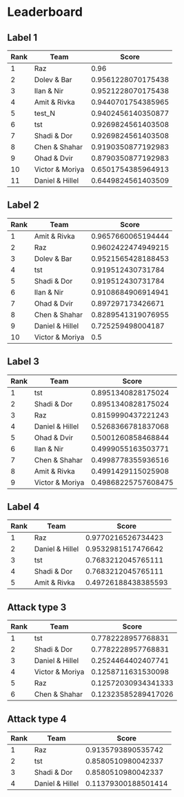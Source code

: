 # Leaderboard

## Label 1
| Rank | Team | Score |
|---|---|---|
|1|Raz|0.96|
|2|Dolev & Bar|0.9561228070175438|
|3|Ilan & Nir|0.9521228070175438|
|4|Amit & Rivka|0.9440701754385965|
|5|test_N|0.9402456140350877|
|6|tst|0.9269824561403508|
|7|Shadi & Dor|0.9269824561403508|
|8|Chen & Shahar|0.9190350877192983|
|9|Ohad & Dvir|0.8790350877192983|
|10|Victor & Moriya|0.6501754385964913|
|11|Daniel & Hillel|0.6449824561403509|


## Label 2
| Rank | Team | Score |
|---|---|---|
|1|Amit & Rivka|0.9657660065194444|
|2|Raz|0.9602422474949215|
|3|Dolev & Bar|0.9521565428188453|
|4|tst|0.919512430731784|
|5|Shadi & Dor|0.919512430731784|
|6|Ilan & Nir|0.9108684906914941|
|7|Ohad & Dvir|0.897297173426671|
|8|Chen & Shahar|0.8289541319076955|
|9|Daniel & Hillel|0.725259498004187|
|10|Victor & Moriya|0.5|


## Label 3
| Rank | Team | Score |
|---|---|---|
|1|tst|0.8951340828175024|
|2|Shadi & Dor|0.8951340828175024|
|3|Raz|0.8159990437221243|
|4|Daniel & Hillel|0.5268366781837068|
|5|Ohad & Dvir|0.5001260858468844|
|6|Ilan & Nir|0.4999055163503771|
|7|Chen & Shahar|0.4998778355936516|
|8|Amit & Rivka|0.4991429115025908|
|9|Victor & Moriya|0.49868225757608475|


## Label 4
| Rank | Team | Score |
|---|---|---|
|1|Raz|0.9770216526734423|
|2|Daniel & Hillel|0.9532981517476642|
|3|tst|0.7683212045765111|
|4|Shadi & Dor|0.7683212045765111|
|5|Amit & Rivka|0.49726188438385593|


## Attack type 3
| Rank | Team | Score |
|---|---|---|
|1|tst|0.7782228957768831|
|2|Shadi & Dor|0.7782228957768831|
|3|Daniel & Hillel|0.2524464402407741|
|4|Victor & Moriya|0.1258711631530098|
|5|Raz|0.12572030934341333|
|6|Chen & Shahar|0.12323585289417026|


## Attack type 4
| Rank | Team | Score |
|---|---|---|
|1|Raz|0.9135793890535742|
|2|tst|0.8580510980042337|
|3|Shadi & Dor|0.8580510980042337|
|4|Daniel & Hillel|0.11379300188501414|


